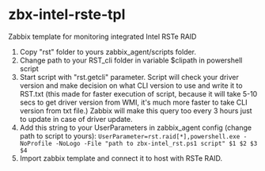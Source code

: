 # zbx-intel-rste-tpl
Zabbix template for monitoring integrated Intel RSTe RAID

1. Copy "rst" folder to yours zabbix_agent/scripts folder.
2. Change path to your RST_cli folder in variable $clipath in powershell script
3. Start script with "rst.getcli" parameter. Script will check your driver version and make decision on what CLI version to use and write it to RST.txt (this made for faster execution of script, because it will take 5-10 secs to get driver version from WMI, it's much more faster to take CLI version from txt file.) Zabbix will make this query too every 3 hours just to update in case of driver update.
4. Add this string to your UserParameters in zabbix_agent config (change path to script to yours):
   `UserParameter=rst.raid[*],powershell.exe -NoProfile -NoLogo -File "path to zbx-intel_rst.ps1 script" $1 $2 $3 $4`
5. Import zabbix template and connect it to host with RSTe RAID.
